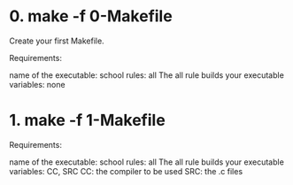 # 0. make -f 0-Makefile
Create your first Makefile.

Requirements:

name of the executable: school
rules: all
The all rule builds your executable
variables: none

# 1. make -f 1-Makefile
Requirements:

name of the executable: school
rules: all
The all rule builds your executable
variables: CC, SRC
CC: the compiler to be used
SRC: the .c files
